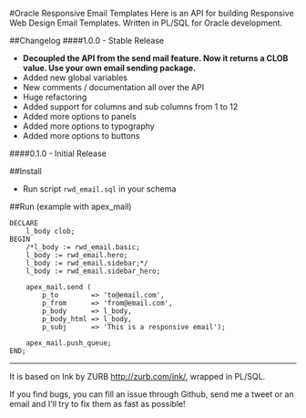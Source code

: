 #Oracle Responsive Email Templates
Here is an API for building Responsive Web Design Email Templates. Written in PL/SQL for Oracle development.

##Changelog
####1.0.0 - Stable Release
- **Decoupled the API from the send mail feature. Now it returns a CLOB value. Use your own email sending package.**
- Added new global variables
- New comments / documentation all over the API
- Huge refactoring
- Added support for columns and sub columns from 1 to 12
- Added more options to panels
- Added more options to typography
- Added more options to buttons

####0.1.0 - Initial Release

##Install
- Run script `rwd_email.sql` in your schema

##Run (example with apex_mail)
```language-sql
DECLARE
    l_body clob;
BEGIN    
    /*l_body := rwd_email.basic;
    l_body := rwd_email.hero;
    l_body := rwd_email.sidebar;*/
    l_body := rwd_email.sidebar_hero;

    apex_mail.send (
        p_to        => 'to@email.com',
        p_from      => 'from@email.com',
        p_body      => l_body,
        p_body_html => l_body,
        p_subj      => 'This is a responsive email');
        
    apex_mail.push_queue;
END;
```

---

It is based on Ink by ZURB http://zurb.com/ink/, wrapped in PL/SQL.

If you find bugs, you can fill an issue through Github, send me a tweet or an email and I'll try to fix them as fast as possible!